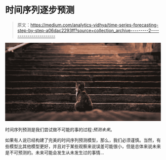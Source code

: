 # 时间序列逐步预测

> 原文：<https://medium.com/analytics-vidhya/time-series-forecasting-step-by-step-a06dac2293ff?source=collection_archive---------2----------------------->

![](img/3b22255c8324f21da5742bf3568dd77f.png)

时间序列预测是我们尝试做不可能的事的过程:*预测未来*。

如果有人说已经构建了完美的时间序列预测模型，那么，我们必须谨慎。当然，有些模型比其他模型更好，并且对于某些观察来说误差可能很小，但是总体来说未来是不可预测的。未来可能会发生从未发生过的事情…